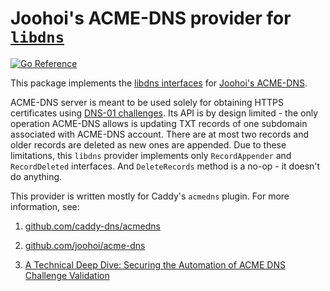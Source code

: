 Joohoi's ACME-DNS provider for [`libdns`](https://github.com/libdns/libdns)
=======================

[![Go Reference](https://pkg.go.dev/badge/test.svg)](https://pkg.go.dev/github.com/libdns/acmedns)

This package implements the [libdns interfaces](https://github.com/libdns/libdns) for [Joohoi's ACME-DNS](https://github.com/joohoi/acme-dns).

ACME-DNS server is meant to be used solely for obtaining HTTPS certificates using [DNS-01 challenges](https://letsencrypt.org/docs/challenge-types/). Its API is by design limited - the only operation ACME-DNS allows is updating TXT records of one subdomain associated with ACME-DNS account. There are at most two records and older records are deleted as new ones are appended. Due to these limitations, this `libdns` provider implements only `RecordAppender` and `RecordDeleted` interfaces. And `DeleteRecords` method is a no-op - it doesn't do anything.

This provider is written mostly for Caddy's `acmedns` plugin. For more information, see:

1. [github.com/caddy-dns/acmedns](https://github.com/caddy-dns/acmedns/)

2. [github.com/joohoi/acme-dns](https://github.com/joohoi/acme-dns)

3. [A Technical Deep Dive: Securing the Automation of ACME DNS Challenge Validation](https://www.eff.org/deeplinks/2018/02/technical-deep-dive-securing-automation-acme-dns-challenge-validation)